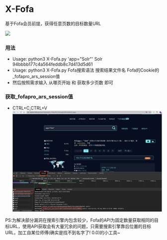 # X-Fofa
基于Fofa会员前提，获得任意页数的目标数量URL

![](./cmd.png)

### 用法
* Usage: python3 X-Fofa.py 'app="Solr"' Solr  94bbbb177c4a564feddb8c7d413d5d61
* Usage: python3 X-Fofa.py  Fofa搜索语法   搜索结果文件名   Fofa的Cookie的_fofapro_ars_session值
* 然后按照需求输入 从哪页开始 和 获取多少页数 即可
### 获取_fofapro_ars_session值
* CTRL+C,CTRL+V
![](./getCookie.png)

PS:为解决部分漏洞在搜索引擎内包含较少，Fofa的API为固定数量获取相同的目标URL，使用API获取会有大量冗余的问题，只需要搜索引擎靠后位置的目标URL，加工自某位师傅(确实是找不到名字了! 0.0)的小工具~
